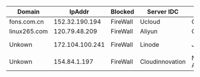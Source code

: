 
| Domain | IpAddr | Blocked | Server IDC | Location | Reason |
| --- | --- | --- | --- | --- | --- |
| fons.com.cn |  152.32.190.194 | FireWall | Ucloud | China | Crawlers |
| linux265.com | 120.79.48.209 | FireWall | Aliyun | China | Crawlers |
| Unkown | 172.104.100.241 | FireWall | Linode | Jp Tokyo | Rss Crawlers |
| Unkown | 154.84.1.197 | FireWall | Cloudinnovation | Netherlands Amsterdam | Rss Crawlers |
